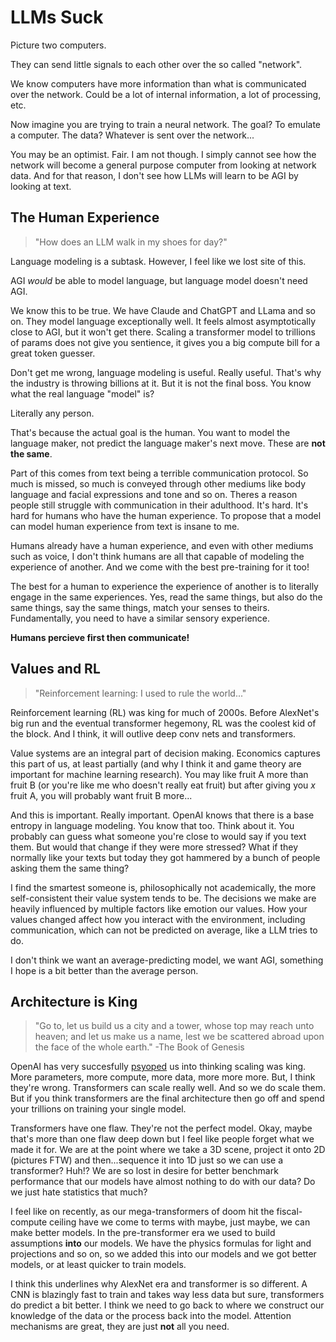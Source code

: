 # LLMs Suck

Picture two computers.

They can send little signals to each other over the so called "network".

We know computers have more information than what is communicated over the
network. Could be a lot of internal information, a lot of processing, etc.

Now imagine you are trying to train a neural network. The goal? To emulate a 
computer. The data? Whatever is sent over the network...

You may be an optimist. Fair. I am not though. I simply cannot see how the 
network will become a general purpose computer from looking at network data. And 
for that reason, I don't see how LLMs will learn to be AGI by looking at text.

## The Human Experience

> "How does an LLM walk in my shoes for day?"

Language modeling is a subtask. However, I feel like we lost site of this.

AGI *would* be able to model language, but language model doesn't need AGI.

We know this to be true. We have Claude and ChatGPT and LLama and so on. They 
model language exceptionally well. It feels almost asymptotically close to AGI,
but it won't get there. Scaling a transformer model to trillions of params does 
not give you sentience, it gives you a big compute bill for a great token guesser.

Don't get me wrong, language modeling is useful. Really useful. That's why the 
industry is throwing billions at it. But it is not the final boss. You know what 
the real language "model" is?

Literally any person.

That's because the actual goal is the human. You want to model the language 
maker, not predict the language maker's next move. These are **not the same**.

Part of this comes from text being a terrible communication protocol. So much is
missed, so much is conveyed through other mediums like body language and facial 
expressions and tone and so on. Theres a reason people still struggle with 
communication in their adulthood. It's hard. It's hard for humans who have the 
human experience. To propose that a model can model human experience from text 
is insane to me. 

Humans already have a human experience, and even with other mediums such as voice,
I don't think humans are all that capable of modeling the experience of another.
And we come with the best pre-training for it too!

The best for a human to experience the experience of another is to literally 
engage in the same experiences. Yes, read the same things, but also do the same 
things, say the same things, match your senses to theirs. Fundamentally, you 
need to have a similar sensory experience. 

**Humans percieve first then communicate!**

## Values and RL

> "Reinforcement learning: I used to rule the world..."

Reinforcement learning (RL) was king for much of 2000s. Before AlexNet's big run 
and the eventual transformer hegemony, RL was the coolest kid of the block. And 
I think, it will outlive deep conv nets and transformers.

Value systems are an integral part of decision making. Economics captures this 
part of us, at least partially (and why I think it and game theory are important 
for machine learning research). You may like fruit A more than fruit B (or 
you're like me who doesn't really eat fruit) but after giving you _x_ fruit A, 
you will probably want fruit B more...

And this is important. Really important. OpenAI knows that there is a base 
entropy in language modeling. You know that too. Think about it. You probably 
can guess what someone you're close to would say if you text them. But would 
that change if they were more stressed? What if they normally like your texts 
but today they got hammered by a bunch of people asking them the same thing? 

I find the smartest someone is, philosophically not academically, the more 
self-consistent their value system tends to be. The decisions we make are 
heavily influenced by multiple factors like emotion our values. How your values 
changed affect how you interact with the environment, including communication, 
which can not be predicted on average, like a LLM tries to do.

I don't think we want an average-predicting model, we want AGI, something I hope 
is a bit better than the average person.

## Architecture is King

> "Go to, let us build us a city and a tower, whose top may reach unto heaven; 
> and let us make us a name, lest we be scattered abroad upon the face of the 
> whole earth." -The Book of Genesis

OpenAI has very succesfully [psyoped](https://en.wikipedia.org/wiki/Psychological_operations_(United_States)) 
us into thinking scaling was king. More parameters, more compute, more data, more
more more. But, I think they're wrong. Transformers can scale really well. And 
so we do scale them. But if you think transformers are the final architecture 
then go off and spend your trillions on training your single model.

Transformers have one flaw. They're not the perfect model. Okay, maybe that's 
more than one flaw deep down but I feel like people forget what we made it for.
We are at the point where we take a 3D scene, project it onto 2D (pictures FTW) 
and then...sequence it into 1D just so we can use a transformer? Huh!? We are so 
lost in desire for better benchmark performance that our models have almost 
nothing to do with our data? Do we just hate statistics that much?

I feel like on recently, as our mega-transformers of doom hit the fiscal-compute 
ceiling have we come to terms with maybe, just maybe, we can make better models.
In the pre-transformer era we used to build assumptions **into** our models. We 
have the physics formulas for light and projections and so on, so we added this 
into our models and we got better models, or at least quicker to train models.

I think this underlines why AlexNet era and transformer is so different. A CNN 
is blazingly fast to train and takes way less data but sure, transformers do 
predict a bit better. I think we need to go back to where we construct our 
knowledge of the data or the process back into the model. Attention mechanisms 
are great, they are just **not** all you need.
